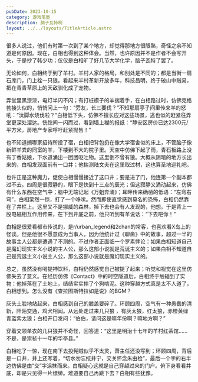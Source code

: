 ```yaml
---
pubDate: 2023-10-15
category: 游戏笔墨
description: 脑子瓦特咧
layout: ../../layouts/TitleArticle.astro
---
```


很多人说过，他们有时第一次到了某个地方，却觉得那地方很眼熟，奇怪之余不知道是何原因。现在，白相也得到这种体会。当然，也许原因并不是作者不会写开头，于是抄了韩少功；仅仅是白相旷了好几节大学化学，脑子瓦特了罢了。

无论如何，白相终于到了羊村。羊村人家的格局，和别处是不同的；都是当街一扇石库门，门上栓一只狼。看起来羊村革新开放多年，科技昌明，终于破山中贼易，把在青青草原上的天敌驯化成了宠物。

弄堂里黑漆漆，电灯半闪不闪；有打桩模子的羊揣着手，在白相路过时，仿佛克格勃接头似的，悄悄问上一句：“旁友，长三要伐？”不知那扇亭子间里传来羊的怒吼：“汰脚水烧伐啦？”白相低下头，仿佛不擅长应对这些场景，逃也似的赶紧往弄堂更深处溜达。恍惚间一闪而过，看到墙上糊的报纸：“静安区房价已达2300元/平方米，房地产专家呼吁赶紧抛售！”

也不知道搁哪家招待所投了宿，白相把背包扔在像大学宿舍似的床上，不管脑子像新鲜羊粪的同室的羊，下楼到不大的院子里。天空中仿佛下起了雨，青石板路上没有丁香姑娘，下水道涌出一团团呕吐物。这里倒不曾有狼。大概从阴暗的地方长出来的，白相发现面前有一口井；他揣测陆文夫在这里取过材，这也算圣地巡礼吧。

也许正是这种魔力，促使白相慢慢接近了这口井；要是进了门，他连第一个副本都过不去。四周是很寂静的，眼下是快到十三点的辰光；但这寂静又涌动起来，仿佛有什么东西在空气中；脑中无端记起《万蛆奔涌》；耳畔传来确凿的低语：“左弯右弯”，白相栗然一惊，打了一个哆嗦。然而即使直觉感到莫名的恐怖，白相仍然靠在了井栏上。这里又不是挪威的森林，掉下去也会有人发现的，他想。于是背上一股电磁相互作用传来，在下到井底之前，他只听到有羊说话：“下去吧你！”

白相是很爱看都市传说的，是r/urban_legend和2chan的常客，也喜欢看X岛上的怪谈。但是他很不愿意成为当事人，因为他统计过《聊斋》中的故事，超过一半的故事主人公都是遭遇了不测的。不过作者正面临一个罗素悖论：如果白相知道自己是魔幻现实主义小说的主人公，那么这部小说就是荒诞主义的；如果白相不知道自己是荒诞主义小说主人公，那么这部小说就是魔幻现实主义的。

总之，虽然没有喝提神饮料，白相仍然感觉自己被提了起来；听觉和视觉在这里仿佛失去了意义。在经历仿佛《Contact》中的时空隧道后，白相终于触碰到了实物：他掉落在了土地上，结结实实摔了个狗啃泥。这种穿越方式真是太不人道了，白相想到。怎么没有《查拉图斯特拉如是说》的BGM？

灰头土脸地站起来，白相感到自己的膝盖要碎了。环顾四周，空气有一种愚蠢的清新，阡陌交通，鸡犬相闻。从远处走过来几只狼
，有灰太狼，红太狼，赤橙黄绿青蓝紫太狼；白相开口发问：“伯伯，请问这是嘛年份啊？嘛地方啊？”

穿着交领单衣的几只狼并不奇怪，回答道：“这里是明治十七年的羊村红茶馆……不是，是崇祯十一年的华亭县。”

白相吃了一惊，现在南下去投髡贼似乎不太灵，萧主任还没写到；环顾四周，背后是一口井，井上还写着，“切水勿忘挖井宁，交关怀念朱由检”，最后一个字的右半边仿佛是由“交”字涂抹而来。白相疑心这就是自己穿越过来的门户。俯下身看看井底，却是只见得一片缥缈。难道要自己再跳下去？白相有些犹豫。
